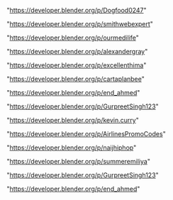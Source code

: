 "https://developer.blender.org/p/Dogfood0247"

"https://developer.blender.org/p/smithwebexpert"

"https://developer.blender.org/p/ourmedilife"

"https://developer.blender.org/p/alexandergray"

"https://developer.blender.org/p/excellenthima"

"https://developer.blender.org/p/cartaplanbee"

"https://developer.blender.org/p/end_ahmed"

"https://developer.blender.org/p/GurpreetSingh123"

"https://developer.blender.org/p/kevin.curry"

"https://developer.blender.org/p/AirlinesPromoCodes"

 
"https://developer.blender.org/p/naijhiphop"


"https://developer.blender.org/p/summeremiliya"


"https://developer.blender.org/p/GurpreetSingh123"


"https://developer.blender.org/p/end_ahmed"


 
